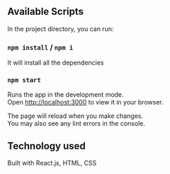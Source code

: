 

## Available Scripts

In the project directory, you can run:

### `npm install` / `npm i`
It will install all the dependencies

### `npm start`

Runs the app in the development mode.\
Open [http://localhost:3000](http://localhost:3000) to view it in your browser.

The page will reload when you make changes.\
You may also see any lint errors in the console.

## Technology used
Built with React.js, HTML, CSS
